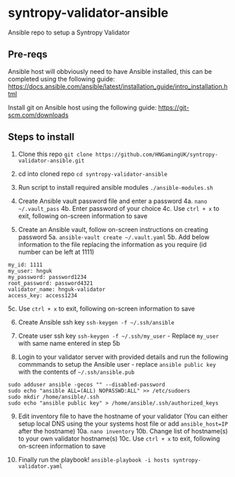 # syntropy-validator-ansible
Ansible repo to setup a Syntropy Validator

## Pre-reqs
Ansible host will obbviously need to have Ansible installed, this can be completed using the following guide: https://docs.ansible.com/ansible/latest/installation_guide/intro_installation.html

Install git on Ansible host using the following guide: https://git-scm.com/downloads

## Steps to install

1. Clone this repo
`git clone https://github.com/HNGamingUK/syntropy-validator-ansible.git`

2. cd into cloned repo
`cd syntropy-validator-ansible`

3. Run script to install required ansible modules
`./ansible-modules.sh`

4. Create Ansible vault password file and enter a password
  4a. `nano ~/.vault_pass`
  4b. Enter password of your choice
  4c. Use `ctrl + x` to exit, following on-screen information to save

5. Create an Ansible vault, follow on-screen instructions on creating password
  5a. `ansible-vault create ~/.vault.yaml`
  5b. Add below information to the file replacing the information as you require (id number can be left at 1111) 
```
my_id: 1111
my_user: hnguk
my_password: password1234
root_password: password4321
validator_name: hnguk-validator
access_key: access1234
```
  5c. Use `ctrl + x` to exit, following on-screen information to save

6. Create Ansible ssh key
`ssh-keygen -f ~/.ssh/ansible`

7. Create user ssh key
`ssh-keygen -f ~/.ssh/my_user` - Replace `my_user` with same name entered in step 5b

8. Login to your validator server with provided details and run the following commmands to setup the Ansible user - replace `ansible public key` with the contents of `~/.ssh/ansible.pub`
```
sudo adduser ansible -gecos "" --disabled-password
sudo echo "ansible ALL=(ALL) NOPASSWD:ALL" >> /etc/sudoers
sudo mkdir /home/ansible/.ssh
sudo echo "ansible public key" > /home/ansible/.ssh/authorized_keys
```

9. Edit inventory file to have the hostname of your validator (You can either setup local DNS using the your systems host file or add `ansible_host=IP` after the hostname)
  10a. `nano inventory`
  10b. Change list of hostname(s) to your own validator hostname(s)
  10c. Use `ctrl + x` to exit, following on-screen information to save

10. Finally run the playbook!
`ansible-playbook -i hosts syntropy-validator.yaml`
